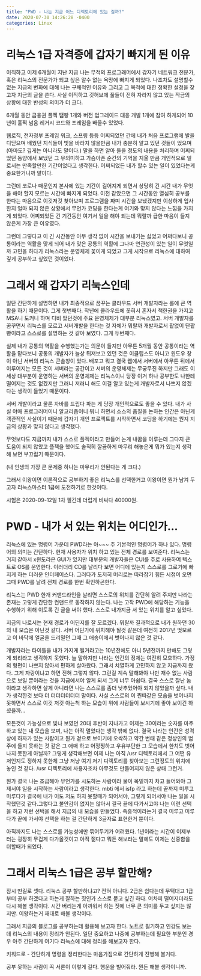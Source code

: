 ```yaml
---
title: "PWD - 나는 지금 어느 디렉토리에 있는 걸까?"
date: 2020-07-30 14:26:28 -0400
categories: Linux
---
```


# 리눅스 1급 자격증에 갑자기 빠지게 된 이유

이직하고 이제 6개월이 지난 지금 나는 무적의 프로그래머에서 갑자기 네트워크 전문가, 혹은
리눅스의 전문가가 되고 싶은 알수 없는 욕망에 빠지게 되었다. 나조차도 설명할수 없는 지금의 변화에 대해 나는 구체적인 이유와 그리고 그 목적에 대한 정확한 설정을 찾고자 지금의 글을 쓴다. 사실 이직하고 깃허브에 풀들이 전혀 자라지 않고 있는 작금의 상황에 대한 반성의 의미가 더 크다.

6개월 동안 금융권 플젝 땜빵 1개와 버전 업그레이드 대응 개발 1개에 참여 하게되어 10년이 훌쩍 넘음 레거시 코드와 프레임을 배울수 있었다.

웹로직, 전자정부 프레임 워크, 스프링 등등 어찌되었던 간에 내가 처음
프로그램에 발을 디딛으며 배웠던 지식들이 빛을 바라지 않을만큼 내가 충분히 알고 있던 것들이 었으며 (아마도? 깊게는 아니라도 말이다.)
말을 하면 알아 들을 정도의 내용을 처리하며 어찌되었던 동양에서 보냈던 그 무의미하고 가슴아픈 순간의 기억을 지울 만큼 개인적으로 일로서는 만족할만한 기간이었다고 생각한다. 어찌되었든 내가 할수 있는 일이 있었다는게 중요한거니까 말이다.

그런데 코로나 때문인지 본사에 있는 기간이 길어지게 되면서 상당히 긴 시간 내가 무엇을 해야 할지 모르는 시간에 빠지게 되었다. 이전 같았으면 
그 시간동안 열심히 공부를 한다는 마음으로 이것저것 찾아보며 프로그램을 
짜며 시간을 보냈겠지만 이상하게 입사한지 얼마 되지 않은 상황에서 무언가 코딩을 한다는게 여기와 맞지 않다는 느낌을 가지게 되었다. 어찌되었든 긴 기간동안 여기서 일을 해야 되는데 뭐랄까 급한 마음이 들지 않은게 가장 큰 이유였다. 

그런데 그렇다고 이 긴 시간동안 아무 생각 없이 시간을 보내기는 싫었고 어쩌다보니 공통이라는 역활을 맞게 되어 내가 맞은 공통의 역횔에 그나마 연관성이 있는 일이 무엇일까 고민을 하다가 리눅스라는 운영체제 꽃이게 되었고 그게 시작으로 리눅스에 대하여 깊게 공부하고 싶었던 것이었다.

# 그래서 왜 갑자기 리눅스인데

일단 간단하게 설명하면 내가 최종적으로 꿈꾸는 클라우드 서버 개발자라는 롤에 큰 역활을 하기 때문이다. 그게 첫번째다. 작년에 클라우드에 꼿혀서 혼자서 책한권을 가지고 MSA니 도커니 하며 디비 팠던것에 주요 운영체제가 대부분 리눅스였고. 서버 개발자를 꿈꾸면서 리눅스를 모르고 서버개발을 한다는 것 자체가 뭐랄까 개발자로서 팥없이 단팥빵이라고 스스로를 설명하는 것 같아 보였다. 그게 두번째다.

실제 내가 공통의 역활을 수행했는가는 의문이 들지만 아무튼 5개월 동안 공통이라는 역활을 맡다보니 공통의 개발자가 늘상 뒤져보고 있던 것은 이클립스도 아니고 윈도우 창이 아닌 서버의 리눅스 콘솔창이 었다. 배포고 뭐고 결국 웹에서 서버에서 아무튼 뒤에서 이루어지는 모든 것이 서버라는 공간이고 서버의 운영체제는 무궁무진 하지만 그래도 이 세상 대부분이 운영하는 서버의 운영체제는 리눅스이니 당장 이거 하나 공부한도 나한테 떨어지는 것도 없겠지만 그러니 저러니 해도 이걸 알고 있는게 개발자로서 나쁘지 않겠다는 생각이 들었기 때문이다.

서버 개발이라고 물론 자바를 드립다 파는 게 당장 개인적으로도 좋을 수 있다. 내가 사실 야매 프로그러머이니 알고리즘이니 뭐니 하면서 소스의 품질을 논하는 인간은 아닌게 객관적인 사실이기 때문에 갑자기 개인 프로젝트를 시작하면서 코딩을 하기에는 뭔지 지금의 상황과 맞지 않다고 생각했다.

무엇보다도 지금까지 내가 스스로 플젝이라고 만들어 논게 내꿈을 이루는데 그다지 큰 도움이 되지 않았고 플젝을 했어도 솔직히 깔끔하게 마무리 해놓은게 뭐가 있는지 생각해 보면 부끄럽기 때문이다.

(내 인생의 가장 큰 문제중 하나는 마무리가 안된다는 게 크다.)

그래서 이왕이면 이론적으로 공부하기 좋은 리눅스를 선택한거고 이왕이면 뭔가 남겨 두고자 리눅스마스터 1급에 도전하기로 한것이다.

시험은 2020-09-12일 1차 필긴데 더럽게 비싸다 40000원.

# PWD - 내가 서 있는 위치는 어디인가...

리눅스에 있는 명령어 가운데 PWD라는 아~~~ 주 기본적인 명령어가 하나 있다. 명령어의 의미는 간단하다. 현재 사용자가 위치 하고 있는 전체 경로를 보여준다. 리눅스는 거지 같아서 x윈도라은 GUI가 있지만 대부분의 개발자들은 CUI를 주로 사용하여 텍스트로 OS를 운영한다. 이러더리 CD를 날리다 보면 어디에 있는지 스스로를 그로기에 빠지게 하는 더러운 인터페이스다. 그러다가 도저히 머리로는 따라잡기 힘든 시점이 오면 그때 PWD를 날려 전체 경로를 한번 확인하곤한다.

리눅스는 PWD 한개 커맨드라인을 날리면 스스로의 위치를 간단히 알려 주지만 나라는 존재는 고렇게 간단한 컨맨드로 동작하지 않는다. 나는 고작 PWD에 해당하는 기능을 수행하기 위해 이토록 긴 글을 써야 했다. 스스로 내가지금 서 있는 위치를 알고 싶었다.

지금의 나로서는 현재 경로가 어딘지를 잘 모르겠다. 뭐랄까 결과적으로 내가 원하던 30의 내 모습은 아닌것 같다. 서버 어딘가에 위치해야 될것 같은데 여전히 2017년 멋모르고 이 바닥에 얼굴을 드리밀던 그때 그 애송이에서 벗어나지 않은 것 같다. 

개발자라는 타이틀을 내가 가지게 될거라고는 10년전에도 아니 5년전까지 만해도 그렇게 되리라고 생각하지 못했다. 늘 말하지만 나라는 인간의 정체는 여전히 모호하다. 가정의 형편이 나쁘지 않아서 편하게 살아왔다. 그래서 치열하게 고민하지 않고 지금까지 왔다. 그게 자랑이냐고 하면 전혀 그렇지 않다. 그런걸 계속 말해봐야 나만 재수 없는 사람으로 보일 뿐이라는 것을 지금에서야 알게 되서 그게 너무 아쉽다. 결국 스스로 잘난 놈이라고 생각하면 살게 아니라면 나는 스스로를 좀더 낮추었어야 되지 않았을까 싶다. 내가 생각한것 보다 더 더더더더더더 말이다. 사실 스스로의 이 찐따같은 모습을 벗어나지 못하면서 스스로 이것 저것 아는척 하는 모습이 위에 사람들이 보시기에 좋아 보이긴 하셨을까... 

모든것이 가능성으로 빛나 보였던 20대 후반이 지나가고 이제는 30이라는 숫자를 마주하고 있는 내 모습을 보며, 나는 아직 멀었다는 생각 밖에 없다. 결국 나라는 인간은 성격상에 하자가 있는 사람이고 뭔가 겉으로 보이기에 오싹하고 약간 변태 같은 정상인의 범주에 들지 못하는 것 같은 그 애매 하고 어정쩡하고 우유부단한 그 모습에서 한치도 벗어나지 못한게 아닐까? 그렇게 생각해보면 이제 나는 아직 /usr 디렉토리에서 그 어떤 유저인지도 정하지 못한체 그냥 저냥 여기 저기 디렉토리를 찾아보는 그런정도의 위치에 놓인 것 같다. /usr 디렉토리에 사용자조차 아무것도 만들어지지 않은 상태 그런거.

뭔가 결국 나는 조급해야 무언가를 시도하는 사람이라 물이 목밑까지 차고 들어와야 그제서야 일을 시작하는 사람이라고 생각한다. mbti 에서 isfp 라고 하는데 끝까지 미루고 미루다가 결국에 내가 이도 저도 하지 못할때가 되어서야, 그렇게 되어서야 나는 일을 시작했던것 같다.그렇다고 불안감이 없지는 않아서 결국 끝에 다가서고야 나는 이런 선택을 하고 저런 선택을 해서 지금의 내 모습을 만들었다. 즉흥적이라는거 결국 미루고 미루다가 끝에 가서야 선택을 하는 걸 간단하게 3글자로 표현한거 뿐이다.

아직까지도 나는 스스로를 가능성에만 묶어두기가 어려웠다. 1년이라는 시간이 이제부터는 굉장히 무겁게 다가올것이고 아직 젊다고 뭐든 해보라는 말에도 이제는 신중함을 더할때가 되었다. 

# 그래서 리눅스 1급은 공부 할만해?

잠시 딴길로 셋다. 리눅스 공부 할만하냐고? 전혀 아니다. 2급은 쉽다는데 무턱대고 1급부터 공부 하겠다고 하는게 잘하는 짓인가 스스로 묻고 싶긴 하다. 어차피 떨어지더라도 다시 해볼 생각이다. 시간 버리는게 아까워서 하는 짓에 너무 큰 의미를 두고 싶지는 않지만. 이왕하는거 재대로 해볼 생각이다. 

그래서 지금의 블로그를 공부하는데 활용해 보고자 한다. 노트로 필기하고 인강도 보는데 리눅스의 내용이 정리가 안된다. 일단 중요하고 나중에 공부하는데 필요한 부분인 경우 아주 간단하게 여기다 리눅스에 대해 정리를 해보고자 한다. 

키워드로 - 간단하게 명령을 정리한다는 마음가짐으로 간단하게 진행해 볼거다.

공부 못하는 사람이 꼭 서론이 이렇게 길다. 행운을 빌어줘라. 뭔든 해볼 생각이니까.



